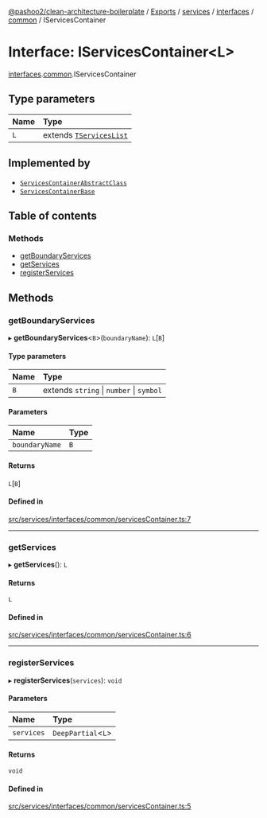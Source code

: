 [@pashoo2/clean-architecture-boilerplate](../README.md) / [Exports](../modules.md) / [services](../modules/services.md) / [interfaces](../modules/services.interfaces.md) / [common](../modules/services.interfaces.common.md) / IServicesContainer

# Interface: IServicesContainer<L\>

[interfaces](../modules/services.interfaces.md).[common](../modules/services.interfaces.common.md).IServicesContainer

## Type parameters

| Name | Type |
| :------ | :------ |
| `L` | extends [`TServicesList`](../modules/services.interfaces.common.md#tserviceslist) |

## Implemented by

- [`ServicesContainerAbstractClass`](../classes/services.interfaces.common.servicescontainerabstractclass.md)
- [`ServicesContainerBase`](../classes/services.classes.servicescontainerbase.md)

## Table of contents

### Methods

- [getBoundaryServices](services.interfaces.common.iservicescontainer.md#getboundaryservices)
- [getServices](services.interfaces.common.iservicescontainer.md#getservices)
- [registerServices](services.interfaces.common.iservicescontainer.md#registerservices)

## Methods

### getBoundaryServices

▸ **getBoundaryServices**<`B`\>(`boundaryName`): `L`[`B`]

#### Type parameters

| Name | Type |
| :------ | :------ |
| `B` | extends `string` \| `number` \| `symbol` |

#### Parameters

| Name | Type |
| :------ | :------ |
| `boundaryName` | `B` |

#### Returns

`L`[`B`]

#### Defined in

[src/services/interfaces/common/servicesContainer.ts:7](https://github.com/pashoo2/clean-architecture-boilerplate/blob/4202db5/src/services/interfaces/common/servicesContainer.ts#L7)

___

### getServices

▸ **getServices**(): `L`

#### Returns

`L`

#### Defined in

[src/services/interfaces/common/servicesContainer.ts:6](https://github.com/pashoo2/clean-architecture-boilerplate/blob/4202db5/src/services/interfaces/common/servicesContainer.ts#L6)

___

### registerServices

▸ **registerServices**(`services`): `void`

#### Parameters

| Name | Type |
| :------ | :------ |
| `services` | `DeepPartial`<`L`\> |

#### Returns

`void`

#### Defined in

[src/services/interfaces/common/servicesContainer.ts:5](https://github.com/pashoo2/clean-architecture-boilerplate/blob/4202db5/src/services/interfaces/common/servicesContainer.ts#L5)
